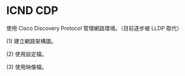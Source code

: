 # ICND CDP
使用 Cisco Discovery Protocol 管理網路環境。（目前逐步被 LLDP 取代）

(1) 建立網路架構圖。

(2) 使用設定檔。

(3) 使用映像檔。
